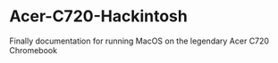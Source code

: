 # Acer-C720-Hackintosh
Finally documentation for running MacOS on the legendary Acer C720 Chromebook
